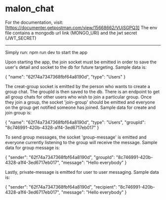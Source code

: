 # malon_chat

For the documentation, visit: [https://documenter.getpostman.com/view/15668662/VUjSGPQ3]
The env file contains a mongodb url link (MONGO_URI) and the jwt secret (JWT_SECRET)

---
Simply run: npm run dev to start the app

Upon starting the app, the join socket must be emitted in order to save the user's detail and socket to the db for future targeting. Sample data is: 

{
    "name": "62f74a7347368fbf64a8190d",
    "type": "Users"
}

The creat-group socket is emitted by the person who wants to create a group chat. The groupId is then saved to the db. There is an endpoint to get all group chats for other users who wish to join a particular group. Once they join a group, the socket 'join-group' should be emitted and everyone on the group get notified someone has joined. Sample data for create and join group is:

{
    "name": "62f74a7347368fbf64a8190d",
    "type": "Users",
    "groupId": "8c746991-420b-4328-a1f4-3ed6717eb017"
}

To send group messages, the socket 'group-message' is emitted and everyone currently listening to the group will receive the message. Sample data for group message is:

{
    "sender": "62f74a7347368fbf64a8190d",
    "groupId": "8c746991-420b-4328-a1f4-3ed6717eb017",
    "message": "Hello everybody"
}

Lastly, private-message is emitted for user to user messaging. Sample data is: 

{
    "sender": "62f74a7347368fbf64a8190d",
    "recipient": "8c746991-420b-4328-a1f4-3ed6717eb017",
    "message": "Hello everybody"
}
